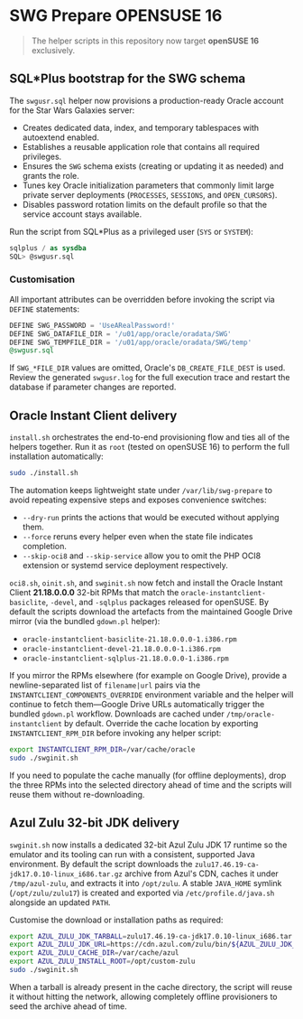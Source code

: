 # SWG Prepare OPENSUSE 16

> The helper scripts in this repository now target **openSUSE 16** exclusively.

## SQL\*Plus bootstrap for the SWG schema

The `swgusr.sql` helper now provisions a production-ready Oracle account for the Star Wars Galaxies server:

* Creates dedicated data, index, and temporary tablespaces with autoextend enabled.
* Establishes a reusable application role that contains all required privileges.
* Ensures the `SWG` schema exists (creating or updating it as needed) and grants the role.
* Tunes key Oracle initialization parameters that commonly limit large private server deployments (`PROCESSES`, `SESSIONS`, and `OPEN_CURSORS`).
* Disables password rotation limits on the default profile so that the service account stays available.

Run the script from SQL\*Plus as a privileged user (`SYS` or `SYSTEM`):

```sql
sqlplus / as sysdba
SQL> @swgusr.sql
```

### Customisation

All important attributes can be overridden before invoking the script via `DEFINE` statements:

```sql
DEFINE SWG_PASSWORD = 'UseARealPassword!'
DEFINE SWG_DATAFILE_DIR = '/u01/app/oracle/oradata/SWG'
DEFINE SWG_TEMPFILE_DIR = '/u01/app/oracle/oradata/SWG/temp'
@swgusr.sql
```

If `SWG_*FILE_DIR` values are omitted, Oracle's `DB_CREATE_FILE_DEST` is used. Review the generated `swgusr.log` for the full execution trace and restart the database if parameter changes are reported.

## Oracle Instant Client delivery

`install.sh` orchestrates the end-to-end provisioning flow and ties all of the helpers together. Run it as `root` (tested on openSUSE 16) to perform the full installation automatically:

```bash
sudo ./install.sh
```

The automation keeps lightweight state under `/var/lib/swg-prepare` to avoid repeating expensive steps and exposes convenience switches:

* `--dry-run` prints the actions that would be executed without applying them.
* `--force` reruns every helper even when the state file indicates completion.
* `--skip-oci8` and `--skip-service` allow you to omit the PHP OCI8 extension or systemd service deployment respectively.

`oci8.sh`, `oinit.sh`, and `swginit.sh` now fetch and install the Oracle Instant Client **21.18.0.0.0** 32-bit RPMs that match the `oracle-instantclient-basiclite`, `-devel`, and `-sqlplus` packages released for openSUSE. By default the scripts download the artefacts from the maintained Google Drive mirror (via the bundled `gdown.pl` helper):

* `oracle-instantclient-basiclite-21.18.0.0.0-1.i386.rpm`
* `oracle-instantclient-devel-21.18.0.0.0-1.i386.rpm`
* `oracle-instantclient-sqlplus-21.18.0.0.0-1.i386.rpm`

If you mirror the RPMs elsewhere (for example on Google Drive), provide a newline-separated list of `filename|url` pairs via the `INSTANTCLIENT_COMPONENTS_OVERRIDE` environment variable and the helper will continue to fetch them—Google Drive URLs automatically trigger the bundled `gdown.pl` workflow. Downloads are cached under `/tmp/oracle-instantclient` by default. Override the cache location by exporting `INSTANTCLIENT_RPM_DIR` before invoking any helper script:

```bash
export INSTANTCLIENT_RPM_DIR=/var/cache/oracle
sudo ./swginit.sh
```

If you need to populate the cache manually (for offline deployments), drop the three RPMs into the selected directory ahead of time and the scripts will reuse them without re-downloading.

## Azul Zulu 32-bit JDK delivery

`swginit.sh` now installs a dedicated 32-bit Azul Zulu JDK 17 runtime so the emulator and its tooling can run with a consistent, supported Java environment. By default the script downloads the `zulu17.46.19-ca-jdk17.0.10-linux_i686.tar.gz` archive from Azul's CDN, caches it under `/tmp/azul-zulu`, and extracts it into `/opt/zulu`. A stable `JAVA_HOME` symlink (`/opt/zulu/zulu17`) is created and exported via `/etc/profile.d/java.sh` alongside an updated `PATH`.

Customise the download or installation paths as required:

```bash
export AZUL_ZULU_JDK_TARBALL=zulu17.46.19-ca-jdk17.0.10-linux_i686.tar.gz
export AZUL_ZULU_JDK_URL=https://cdn.azul.com/zulu/bin/${AZUL_ZULU_JDK_TARBALL}
export AZUL_ZULU_CACHE_DIR=/var/cache/azul
export AZUL_ZULU_INSTALL_ROOT=/opt/custom-zulu
sudo ./swginit.sh
```

When a tarball is already present in the cache directory, the script will reuse it without hitting the network, allowing completely offline provisioners to seed the archive ahead of time.
